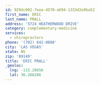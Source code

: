 ```yaml
---
id: 929dc002-7eea-4570-a694-1333d2e9ba52
first_name: ERIC
last_name: PRALL
address: '5724 HEATHERWOOD DRIVE'
category: complementary-medicine
services:
  - chiropractors
phone: '(702) 642-0888'
city: 'LAS VEGAS'
state: NV
zip: '89149'
title: 'ERIC PRALL'
_geoloc:
  lng: -115.28656
  lat: 36.266266
---
```

